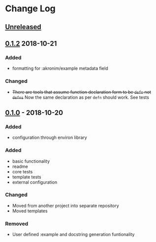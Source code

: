 # Change Log

## [Unreleased]

## [0.1.2]   2018-10-21
### Added
- formatting for :akronim/example metadata field

### Changed
- ~~There are tools that assume function declaration form to be `defn` not `defns`~~ 
  Now the same declaration as per `defn` should work. See tests
  

## [0.1.0] - 2018-10-20
### Added
- configuration through environ library



### Added
- basic functionality
- readme
- core tests
- template tests
- external configuration

### Changed 
- Moved from another project into separate repository
- Moved templates

### Removed 
- User defined :example and docstring generation funtionality

[0.1.0]: https://github.com/michaelleachim/akronim/compare/0.1.0...HEAD
[0.1.2]: https://github.com/michaelleachim/akronim/compare/0.1.0...0.1.2
[Unreleased]: https://github.com/michaelleachim/akronim/compare/0.1.2..HEAD
